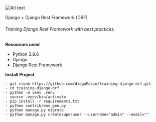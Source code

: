 ![Alt text](https://github.com/diegoMasin/maximumtech/blob/master/assets/img/logo-colorida.png)<br>

Django + Django Rest Framework (DRF)

###### Training Django Rest Framework with best practices.

**Resources used**
- Python 3.9.6
- Django
- Django Rest Framework

**Install Project**

```
- git clone https://github.com/diegoMasin/training-django-drf.git
- cd training-django-drf
- python -m venv .venv
- source .venv/bin/activate
- pip install -r requirements.txt
- python contrib/env_gen.py
- python manage.py migrate
- python manage.py createsuperuser --username="admin" --email=""
```
